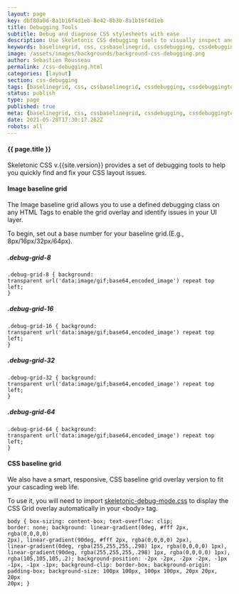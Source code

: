 ```yaml
---
layout: page
key: dbf80a0d-8a1b16f4d1eb-8e42-8b3b-8a1b16f4d1eb
title: Debugging Tools
subtitle: Debug and diagnose CSS stylesheets with ease 
description: Use Skeletonic CSS debugging tools to visually inspect and correct page layout issues.
keywords: baselinegrid, css, cssbaselinegrid, cssdebugging, cssdebuggingtools, cssgridoverlay, debugging, debuggingtools, framework, front-end, frontend, gridoverlays, gridsystem, imagebaselinegrid, lightweight, mobile-first, modern, responsive, semantic, skeletonic, skeletonic.css
image: /assets/images/backgrounds/background-css-debugging.png
author: Sebastien Rousseau
permalink: /css-debugging.html
categories: [layout]
section: css-debugging
tags: [baselinegrid, css, cssbaselinegrid, cssdebugging, cssdebuggingtools, cssgridoverlay, debugging, debuggingtools, framework, front-end, frontend, gridoverlays, gridsystem, imagebaselinegrid, lightweight, mobile-first, modern, responsive, semantic, skeletonic, skeletonic.css]
status: publish
type: page
published: true
meta: {baselinegrid, css, cssbaselinegrid, cssdebugging, cssdebuggingtools, cssgridoverlay, debugging, debuggingtools, framework, front-end, frontend, gridoverlays, gridsystem, imagebaselinegrid, lightweight, mobile-first, modern, responsive, semantic, skeletonic, skeletonic.css}
date: 2021-05-28T17:30:17.262Z
robots: all
---
```


<!-- Debugging -->
<section class="grid-flex text-left">
    <div class="flex-12" markdown="1">

#### {{ page.title }}

Skeletonic CSS v.{{site.version}} provides a set of debugging tools to help you quickly find and fix your CSS layout issues.

#### Image baseline grid

The Image baseline grid allows you to use a defined debugging class on any HTML Tags to enable the grid overlay and identify issues in your UI layer. 

To begin, set out a base number for your baseline grid.(E.g., 8px/16px/32px/64px).

##### .debug-grid-8                
                
<code><pre class="debug-grid-8">.debug-grid-8
{
    background: transparent url('data:image/gif;base64,encoded_image') repeat top left;
}</pre></code>

##### .debug-grid-16

<code><pre class="debug-grid-16">.debug-grid-16
{
    background: transparent url('data:image/gif;base64,encoded_image') repeat top left;
}</pre></code>

##### .debug-grid-32

<code><pre class="debug-grid-32">.debug-grid-32
{
    background: transparent url('data:image/gif;base64,encoded_image') repeat top left;
}</pre></code>

##### .debug-grid-64

<code><pre class="debug-grid-64">.debug-grid-64
{
    background: transparent url('data:image/gif;base64,encoded_image') repeat top left;
}</pre></code>

#### CSS baseline grid

We also have a smart, responsive, CSS baseline grid overlay version to fit your cascading web life.

To use it, you will need to import [skeletonic-debug-mode.css](https://unpkg.com/skeletonic@{{site.version}}/dist/skeletonic-debug-mode.min.css) to display the CSS Grid overlay automatically in your &lt;body&gt; tag.

<code><pre>body
{
    box-sizing: content-box;
    text-overflow: clip;
    border: none;
    background: linear-gradient(0deg, #fff 2px, rgba(0,0,0,0) 2px), linear-gradient(90deg, #fff 2px, rgba(0,0,0,0) 2px), linear-gradient(0deg, rgba(255,255,255,.298) 1px, rgba(0,0,0,0) 1px), linear-gradient(90deg, rgba(255,255,255,.298) 1px, rgba(0,0,0,0) 1px), rgba(105,105,105,.2);
    background-position: -2px -2px, -2px -2px, -1px -1px, -1px -1px;
    background-clip: border-box;
    background-origin: padding-box;
    background-size: 100px 100px, 100px 100px, 20px 20px, 20px 20px;
}</pre></code>

</div></section>
<!-- End Debugging -->